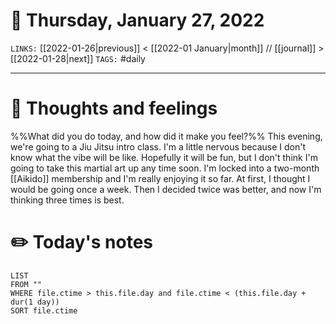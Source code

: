 # 📅 Thursday, January 27, 2022
`LINKS:` [[2022-01-26|previous]] < [[2022-01 January|month]] // [[journal]] > [[2022-01-28|next]] 
`TAGS:` #daily

---
# 💭 Thoughts and feelings
%%What did you do today, and how did it make you feel?%%
This evening, we're going to a Jiu Jitsu intro class. I'm a little nervous because I don't know what the vibe will be like. Hopefully it will be fun, but I don't think I'm going to take this martial art up any time soon. I'm locked into a two-month [[Aikido]] membership and I'm really enjoying it so far. At first, I thought I would be going once a week. Then I decided twice was better, and now I'm thinking three times is best. 

# ✏️ Today's notes
```dataview
LIST 
FROM ""
WHERE file.ctime > this.file.day and file.ctime < (this.file.day + dur(1 day))
SORT file.ctime
```
